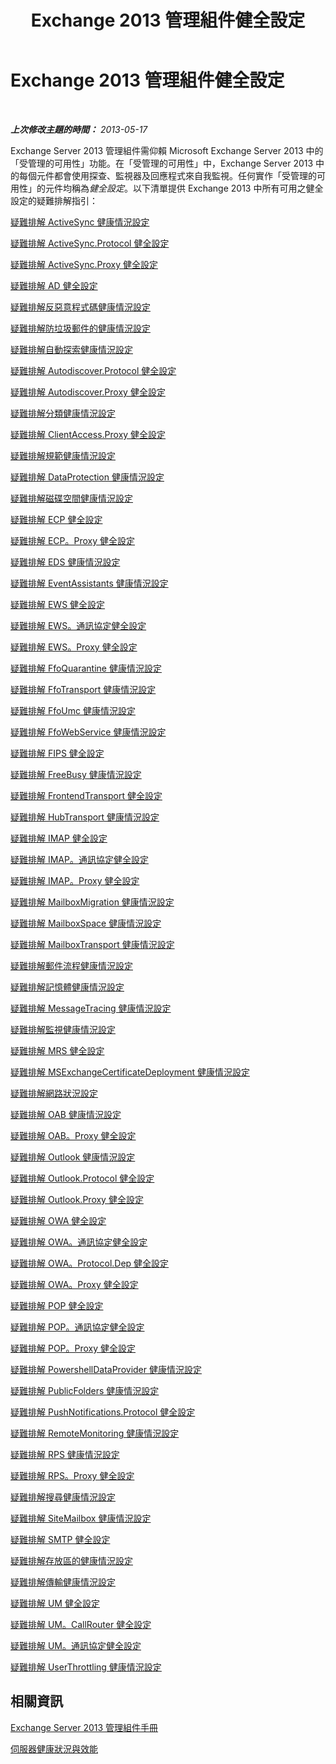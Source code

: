 ﻿---
title: Exchange 2013 管理組件健全設定
TOCTitle: '@NoTitle'
ms:assetid: 3a12acb0-a6b7-4452-9306-a3d000c94a50
ms:mtpsurl: https://technet.microsoft.com/zh-tw/library/Dn195892(v=EXCHG.150)
ms:contentKeyID: 53276400
ms.date: 05/13/2016
mtps_version: v=EXCHG.150
ms.translationtype: HT
---

# Exchange 2013 管理組件健全設定

 

_**上次修改主題的時間：** 2013-05-17_

Exchange Server 2013 管理組件需仰賴 Microsoft Exchange Server 2013 中的「受管理的可用性」功能。在「受管理的可用性」中，Exchange Server 2013 中的每個元件都會使用探查、監視器及回應程式來自我監視。任何實作「受管理的可用性」的元件均稱為*健全設定*。以下清單提供 Exchange 2013 中所有可用之健全設定的疑難排解指引：

[疑難排解 ActiveSync 健康情況設定](troubleshooting-activesync-health-set.md)

[疑難排解 ActiveSync.Protocol 健全設定](troubleshooting-activesync-protocol-health-set.md)

[疑難排解 ActiveSync.Proxy 健全設定](troubleshooting-activesync-proxy-health-set.md)

[疑難排解 AD 健全設定](troubleshooting-ad-health-set.md)

[疑難排解反惡意程式碼健康情況設定](troubleshooting-antimalware-health-set.md)

[疑難排解防垃圾郵件的健康情況設定](troubleshooting-antispam-health-set.md)

[疑難排解自動探索健康情況設定](troubleshooting-autodiscover-health-set.md)

[疑難排解 Autodiscover.Protocol 健全設定](troubleshooting-autodiscover-protocol-health-set.md)

[疑難排解 Autodiscover.Proxy 健全設定](troubleshooting-autodiscover-proxy-health-set.md)

[疑難排解分類健康情況設定](troubleshooting-classification-health-set.md)

[疑難排解 ClientAccess.Proxy 健全設定](troubleshooting-clientaccess-proxy-health-set.md)

[疑難排解規範健康情況設定](troubleshooting-compliance-health-set.md)

[疑難排解 DataProtection 健康情況設定](troubleshooting-dataprotection-health-set.md)

[疑難排解磁碟空間健康情況設定](troubleshooting-diskspace-health-set.md)

[疑難排解 ECP 健全設定](troubleshooting-ecp-health-set.md)

[疑難排解 ECP。Proxy 健全設定](troubleshooting-ecp-proxy-health-set.md)

[疑難排解 EDS 健康情況設定](troubleshooting-eds-health-set.md)

[疑難排解 EventAssistants 健康情況設定](troubleshooting-eventassistants-health-set.md)

[疑難排解 EWS 健全設定](troubleshooting-ews-health-set.md)

[疑難排解 EWS。通訊協定健全設定](troubleshooting-ews-protocol-health-set.md)

[疑難排解 EWS。Proxy 健全設定](troubleshooting-ews-proxy-health-set.md)

[疑難排解 FfoQuarantine 健康情況設定](troubleshooting-ffoquarantine-health-set.md)

[疑難排解 FfoTransport 健康情況設定](troubleshooting-ffotransport-health-set.md)

[疑難排解 FfoUmc 健康情況設定](troubleshooting-ffoumc-health-set.md)

[疑難排解 FfoWebService 健康情況設定](troubleshooting-ffowebservice-health-set.md)

[疑難排解 FIPS 健全設定](troubleshooting-fips-health-set.md)

[疑難排解 FreeBusy 健康情況設定](troubleshooting-freebusy-health-set.md)

[疑難排解 FrontendTransport 健全設定](troubleshooting-frontendtransport-health-set.md)

[疑難排解 HubTransport 健康情況設定](troubleshooting-hubtransport-health-set.md)

[疑難排解 IMAP 健全設定](troubleshooting-imap-health-set.md)

[疑難排解 IMAP。通訊協定健全設定](troubleshooting-imap-protocol-health-set.md)

[疑難排解 IMAP。Proxy 健全設定](troubleshooting-imap-proxy-health-set.md)

[疑難排解 MailboxMigration 健康情況設定](troubleshooting-mailboxmigration-health-set.md)

[疑難排解 MailboxSpace 健康情況設定](troubleshooting-mailboxspace-health-set.md)

[疑難排解 MailboxTransport 健康情況設定](troubleshooting-mailboxtransport-health-set.md)

[疑難排解郵件流程健康情況設定](troubleshooting-mailflow-health-set.md)

[疑難排解記憶體健康情況設定](troubleshooting-memory-health-set.md)

[疑難排解 MessageTracing 健康情況設定](troubleshooting-messagetracing-health-set.md)

[疑難排解監視健康情況設定](troubleshooting-monitoring-health-set.md)

[疑難排解 MRS 健全設定](troubleshooting-mrs-health-set.md)

[疑難排解 MSExchangeCertificateDeployment 健康情況設定](troubleshooting-msexchangecertificatedeployment-health-set.md)

[疑難排解網路狀況設定](troubleshooting-network-health-set.md)

[疑難排解 OAB 健康情況設定](troubleshooting-oab-health-set.md)

[疑難排解 OAB。Proxy 健全設定](troubleshooting-oab-proxy-health-set.md)

[疑難排解 Outlook 健康情況設定](troubleshooting-outlook-health-set.md)

[疑難排解 Outlook.Protocol 健全設定](troubleshooting-outlook-protocol-health-set.md)

[疑難排解 Outlook.Proxy 健全設定](troubleshooting-outlook-proxy-health-set.md)

[疑難排解 OWA 健全設定](troubleshooting-owa-health-set.md)

[疑難排解 OWA。通訊協定健全設定](troubleshooting-owa-protocol-health-set.md)

[疑難排解 OWA。Protocol.Dep 健全設定](troubleshooting-owa-protocol-dep-health-set.md)

[疑難排解 OWA。Proxy 健全設定](troubleshooting-owa-proxy-health-set.md)

[疑難排解 POP 健全設定](troubleshooting-pop-health-set.md)

[疑難排解 POP。通訊協定健全設定](troubleshooting-pop-protocol-health-set.md)

[疑難排解 POP。Proxy 健全設定](troubleshooting-pop-proxy-health-set.md)

[疑難排解 PowershellDataProvider 健康情況設定](troubleshooting-powershelldataprovider-health-set.md)

[疑難排解 PublicFolders 健康情況設定](troubleshooting-publicfolders-health-set.md)

[疑難排解 PushNotifications.Protocol 健全設定](troubleshooting-pushnotifications-protocol-health-set.md)

[疑難排解 RemoteMonitoring 健康情況設定](troubleshooting-remotemonitoring-health-set.md)

[疑難排解 RPS 健康情況設定](troubleshooting-rps-health-set.md)

[疑難排解 RPS。Proxy 健全設定](troubleshooting-rps-proxy-health-set.md)

[疑難排解搜尋健康情況設定](troubleshooting-search-health-set.md)

[疑難排解 SiteMailbox 健康情況設定](troubleshooting-sitemailbox-health-set.md)

[疑難排解 SMTP 健全設定](troubleshooting-smtp-health-set.md)

[疑難排解存放區的健康情況設定](troubleshooting-store-health-set.md)

[疑難排解傳輸健康情況設定](troubleshooting-transport-health-set.md)

[疑難排解 UM 健全設定](troubleshooting-um-health-set.md)

[疑難排解 UM。CallRouter 健全設定](troubleshooting-um-callrouter-health-set.md)

[疑難排解 UM。通訊協定健全設定](troubleshooting-um-protocol-health-set.md)

[疑難排解 UserThrottling 健康情況設定](troubleshooting-userthrottling-health-set.md)

## 相關資訊

[Exchange Server 2013 管理組件手冊](https://technet.microsoft.com/zh-tw/library/ee758046\(v=exchg.150\))

[伺服器健康狀況與效能](https://technet.microsoft.com/zh-tw/library/jj150551\(v=exchg.150\))

